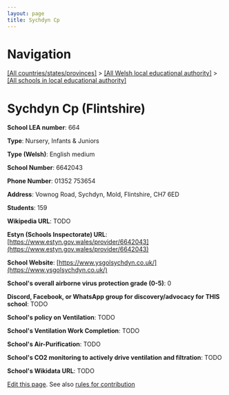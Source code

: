 ```yaml
---
layout: page
title: Sychdyn Cp
---
```

# Navigation

[[All countries/states/provinces]](../../..) > [[All Welsh local educational authority]](../..) > [[All schools in local educational authority]](..)

# Sychdyn Cp (Flintshire)

**School LEA number**: 664

**Type**: Nursery, Infants & Juniors

**Type (Welsh)**: English medium

**School Number**: 6642043

**Phone Number**: 01352 753654

**Address**: Vownog Road, Sychdyn, Mold, Flintshire, CH7 6ED

**Students**: 159

**Wikipedia URL**: TODO

**Estyn (Schools Inspectorate) URL**: [https://www.estyn.gov.wales/provider/6642043](https://www.estyn.gov.wales/provider/6642043)

**School Website**: [https://www.ysgolsychdyn.co.uk/](https://www.ysgolsychdyn.co.uk/)

**School's overall airborne virus protection grade (0-5)**: 0

**Discord, Facebook, or WhatsApp group for discovery/advocacy for THIS school**: TODO

**School's policy on Ventilation**: TODO

**School's Ventilation Work Completion**: TODO

**School's Air-Purification**: TODO

**School's CO2 monitoring to actively drive ventilation and filtration**: TODO

**School's Wikidata URL**: TODO




[Edit this page](https://github.com/VentilationProject/Wales/edit/prif/./Flintshire/Sychdyn_Cp.md). See also [rules for contribution](../../../contribution-rules/)